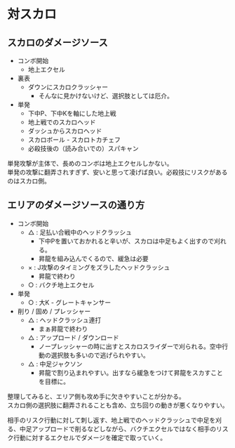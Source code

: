 # 対スカロ

## スカロのダメージソース

* コンボ開始
  * 地上エクセル
* 裏表
  * ダウンにスカロクラッシャー
    * そんなに見かけないけど、選択肢としては厄介。
* 単発
  * 下中P、下中Kを軸にした地上戦
  * 地上戦でのスカロヘッド
  * ダッシュからスカロヘッド
  * スカロボール - スカロトカチェフ
  * 必殺技後の（読み合いでの）スパキャン

単発攻撃が主体で、長めのコンボは地上エクセルしかない。  
単発の攻撃に翻弄されすぎず、安いと思って凌げば良い。必殺技にリスクがあるのはスカロ側。


## エリアのダメージソースの通り方

* コンボ開始
  * △ : 足払い合戦中のヘッドクラッシュ
    * 下中Pを置いておかれると辛いが、スカロは中足もよく出すので刈れる。
    * 昇龍を組み込んでくるので、緩急は必要
  * × : J攻撃のタイミングをズラしたヘッドクラッシュ
    * 昇龍で終わり
  * ○ : バクチ地上エクセル
* 単発
  * ○ : 大K - グレートキャンサー
* 削り / 固め / プレッシャー
  * △ : ヘッドクラッシュ連打
    * まぁ昇龍で終わり
  * △ : アップロード / ダウンロード
    * ノープレッシャーの時に出すとスカロスライダーで刈られる。空中行動の選択肢も多いので逃げられやすい。
  * △ : 中足ジャクソン
    * 昇龍で割り込まれやすい。出すなら緩急をつけて昇龍をスカすことを目標に。

整理してみると、エリア側も攻め手に欠きやすいことが分かる。  
スカロ側の選択肢に翻弄されることも含め、立ち回りの動きが悪くなりやすい。

相手のリスク行動に対して刺し返す、地上戦でのヘッドクラッシュで中足を刈る、中足アップロードで削るなどしながら、バクチエクセルではなく相手のリスク行動に対するエクセルでダメージを確定で取っていく。

